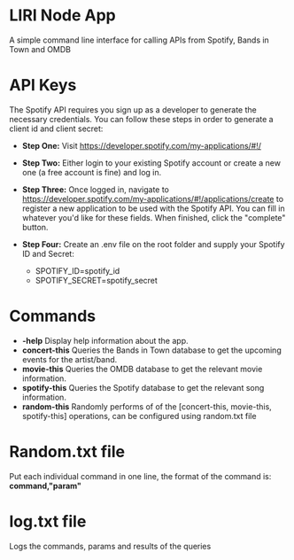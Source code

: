 # LIRI Node App

A simple command line interface for calling APIs from Spotify, Bands in Town and OMDB

# API Keys

The Spotify API requires you sign up as a developer to generate the necessary credentials. You can follow these steps in order to generate a client id and client secret:

* **Step One:** Visit https://developer.spotify.com/my-applications/#!/
* **Step Two:** Either login to your existing Spotify account or create a new one (a free account is fine) and log in.
* **Step Three:** Once logged in, navigate to https://developer.spotify.com/my-applications/#!/applications/create to register a new application to be used with the Spotify API. You can fill in whatever you'd like for these fields. When finished, click the "complete" button.
* **Step Four:** Create an .env file on the root folder and supply your Spotify ID and Secret:

    * SPOTIFY_ID=spotify_id
    * SPOTIFY_SECRET=spotify_secret

# Commands

* **-help**         Display help information about the app.
* **concert-this**  Queries the Bands in Town database to get the upcoming events for the artist/band.
* **movie-this**    Queries the OMDB database to get the relevant movie information.
* **spotify-this**  Queries the Spotify database to get the relevant song information.
* **random-this**   Randomly performs of of the [concert-this, movie-this, spotify-this] operations, can be configured using random.txt file

# Random.txt file

Put each individual command in one line, the format of the command is:
**command,"param"**

# log.txt file

Logs the commands, params and results of the queries